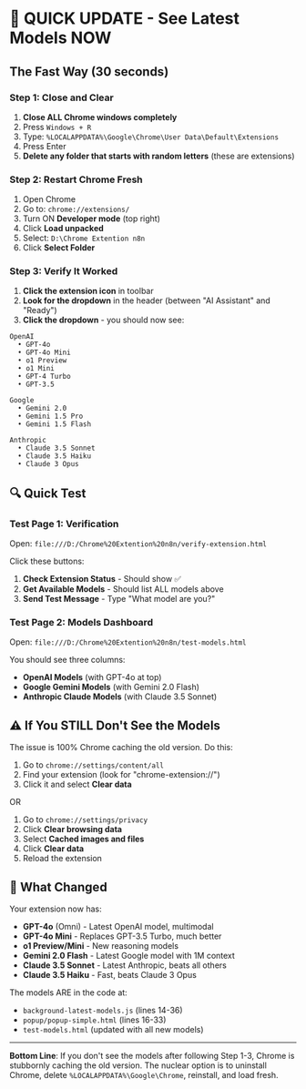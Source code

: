 # 🚀 QUICK UPDATE - See Latest Models NOW

## The Fast Way (30 seconds)

### Step 1: Close and Clear
1. **Close ALL Chrome windows completely**
2. Press `Windows + R`
3. Type: `%LOCALAPPDATA%\Google\Chrome\User Data\Default\Extensions`
4. Press Enter
5. **Delete any folder that starts with random letters** (these are extensions)

### Step 2: Restart Chrome Fresh
1. Open Chrome
2. Go to: `chrome://extensions/`
3. Turn ON **Developer mode** (top right)
4. Click **Load unpacked**
5. Select: `D:\Chrome Extention n8n`
6. Click **Select Folder**

### Step 3: Verify It Worked
1. **Click the extension icon** in toolbar
2. **Look for the dropdown** in the header (between "AI Assistant" and "Ready")
3. **Click the dropdown** - you should now see:

```
OpenAI
  • GPT-4o
  • GPT-4o Mini
  • o1 Preview
  • o1 Mini
  • GPT-4 Turbo
  • GPT-3.5

Google
  • Gemini 2.0
  • Gemini 1.5 Pro
  • Gemini 1.5 Flash

Anthropic
  • Claude 3.5 Sonnet
  • Claude 3.5 Haiku
  • Claude 3 Opus
```

## 🔍 Quick Test

### Test Page 1: Verification
Open: `file:///D:/Chrome%20Extention%20n8n/verify-extension.html`

Click these buttons:
1. **Check Extension Status** - Should show ✅
2. **Get Available Models** - Should list ALL models above
3. **Send Test Message** - Type "What model are you?"

### Test Page 2: Models Dashboard
Open: `file:///D:/Chrome%20Extention%20n8n/test-models.html`

You should see three columns:
- **OpenAI Models** (with GPT-4o at top)
- **Google Gemini Models** (with Gemini 2.0 Flash)
- **Anthropic Claude Models** (with Claude 3.5 Sonnet)

## ⚠️ If You STILL Don't See the Models

The issue is 100% Chrome caching the old version. Do this:

1. Go to `chrome://settings/content/all`
2. Find your extension (look for "chrome-extension://")
3. Click it and select **Clear data**

OR

1. Go to `chrome://settings/privacy`
2. Click **Clear browsing data**
3. Select **Cached images and files**
4. Click **Clear data**
5. Reload the extension

## 📝 What Changed

Your extension now has:
- **GPT-4o** (Omni) - Latest OpenAI model, multimodal
- **GPT-4o Mini** - Replaces GPT-3.5 Turbo, much better
- **o1 Preview/Mini** - New reasoning models
- **Gemini 2.0 Flash** - Latest Google model with 1M context
- **Claude 3.5 Sonnet** - Latest Anthropic, beats all others
- **Claude 3.5 Haiku** - Fast, beats Claude 3 Opus

The models ARE in the code at:
- `background-latest-models.js` (lines 14-36)
- `popup/popup-simple.html` (lines 16-33)
- `test-models.html` (updated with all new models)

---

**Bottom Line**: If you don't see the models after following Step 1-3, Chrome is stubbornly caching the old version. The nuclear option is to uninstall Chrome, delete `%LOCALAPPDATA%\Google\Chrome`, reinstall, and load fresh.